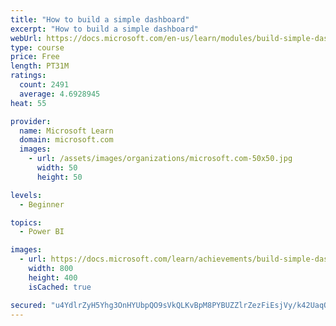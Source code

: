 ```yaml
---
title: "How to build a simple dashboard"
excerpt: "How to build a simple dashboard"
webUrl: https://docs.microsoft.com/en-us/learn/modules/build-simple-dashboard/
type: course
price: Free
length: PT31M
ratings:
  count: 2491
  average: 4.6928945
heat: 55

provider:
  name: Microsoft Learn
  domain: microsoft.com
  images:
    - url: /assets/images/organizations/microsoft.com-50x50.jpg
      width: 50
      height: 50

levels:
  - Beginner

topics:
  - Power BI

images:
  - url: https://docs.microsoft.com/learn/achievements/build-simple-dashboard-social.png
    width: 800
    height: 400
    isCached: true

secured: "u4YdlrZyH5Yhg3OnHYUbpQO9sVkQLKvBpM8PYBUZZlrZezFiEsjVy/k42UaqOPuktoJlwQk1Q3J6Q0TmENXHIKge4NksKyKya6fk6Yklo4b1hnfkg7VwRkH/BiQJYdA46aPDOpYr4QFU5ejAnatLdtO+f0+VdghtakHAG4vu1+8HnsX6ygw9MyHEsvmpH4FNhpJc8eHGirV5/EikkV8hwH3o0Yk4ekCcABj0j+iRexKYcn5te/CugsKX+2pBMUO9biFM0AY3MdOsx2dpo3bxV5PIUgAuC0PAboexAwYL4ioYkYnmm0rAITSPjbuFuijWlj7kmwcvQiJDKlSnhPcVBlLm02lY1incVXQ0eNputHzhDKeeFyNNCcAsQ/vT1o2K4g4Aiv2We6LCTHYS3ZC2hcnkJuRxUB60VgmtA6PMTY4=;wc0VNHd/cgyo+rRvxzUcGA=="
---
```


